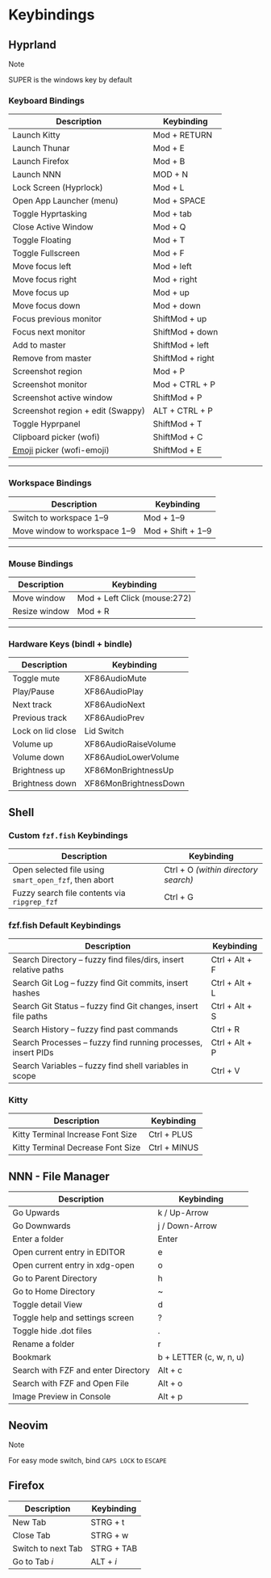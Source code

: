 # Keybindings

## Hyprland

> [!NOTE]
> SUPER is the windows key by default

### **Keyboard Bindings**

| Description                       | Keybinding       |
| --------------------------------- | ---------------- |
| Launch Kitty                      | Mod + RETURN     |
| Launch Thunar                     | Mod + E          |
| Launch Firefox                    | Mod + B          |
| Launch NNN                        | MOD + N          |
| Lock Screen (Hyprlock)            | Mod + L          |
| Open App Launcher (menu)          | Mod + SPACE      |
| Toggle Hyprtasking                | Mod + tab        |
| Close Active Window               | Mod + Q          |
| Toggle Floating                   | Mod + T          |
| Toggle Fullscreen                 | Mod + F          |
| Move focus left                   | Mod + left       |
| Move focus right                  | Mod + right      |
| Move focus up                     | Mod + up         |
| Move focus down                   | Mod + down       |
| Focus previous monitor            | ShiftMod + up    |
| Focus next monitor                | ShiftMod + down  |
| Add to master                     | ShiftMod + left  |
| Remove from master                | ShiftMod + right |
| Screenshot region                 | Mod + P          |
| Screenshot monitor                | Mod + CTRL + P   |
| Screenshot active window          | ShiftMod + P     |
| Screenshot region + edit (Swappy) | ALT + CTRL + P   |
| Toggle Hyprpanel                  | ShiftMod + T     |
| Clipboard picker (wofi)           | ShiftMod + C     |
| [Emoji](2025-07-05_emoji.md) picker (wofi-emoji)         | ShiftMod + E     |

---

### **Workspace Bindings**

| Description                  | Keybinding        |
| ---------------------------- | ----------------- |
| Switch to workspace 1–9      | Mod + 1–9         |
| Move window to workspace 1–9 | Mod + Shift + 1–9 |

---

### **Mouse Bindings**

| Description   | Keybinding                   |
| ------------- | ---------------------------- |
| Move window   | Mod + Left Click (mouse:272) |
| Resize window | Mod + R                      |

---

### **Hardware Keys (bindl + bindle)**

| Description       | Keybinding            |
| ----------------- | --------------------- |
| Toggle mute       | XF86AudioMute         |
| Play/Pause        | XF86AudioPlay         |
| Next track        | XF86AudioNext         |
| Previous track    | XF86AudioPrev         |
| Lock on lid close | Lid Switch            |
| Volume up         | XF86AudioRaiseVolume  |
| Volume down       | XF86AudioLowerVolume  |
| Brightness up     | XF86MonBrightnessUp   |
| Brightness down   | XF86MonBrightnessDown |

## Shell

### **Custom `fzf.fish` Keybindings**

| Description                                           | Keybinding                           |
| ----------------------------------------------------- | ------------------------------------ |
| Open selected file using `smart_open_fzf`, then abort | Ctrl + O _(within directory search)_ |
| Fuzzy search file contents via `ripgrep_fzf`          | Ctrl + G                             |

### **fzf.fish Default Keybindings**

| Description                                                     | Keybinding     |
| --------------------------------------------------------------- | -------------- |
| Search Directory – fuzzy find files/dirs, insert relative paths | Ctrl + Alt + F |
| Search Git Log – fuzzy find Git commits, insert hashes          | Ctrl + Alt + L |
| Search Git Status – fuzzy find Git changes, insert file paths   | Ctrl + Alt + S |
| Search History – fuzzy find past commands                       | Ctrl + R       |
| Search Processes – fuzzy find running processes, insert PIDs    | Ctrl + Alt + P |
| Search Variables – fuzzy find shell variables in scope          | Ctrl + V       |

### Kitty

| Description                       | Keybinding   |
| --------------------------------- | ------------ |
| Kitty Terminal Increase Font Size | Ctrl + PLUS  |
| Kitty Terminal Decrease Font Size | Ctrl + MINUS |


## NNN - File Manager

| Description                           | Keybinding            |
| ------------------------------------- | --------------------- |
| Go Upwards                            | k / Up-Arrow          |
| Go Downwards                          | j / Down-Arrow        |
| Enter a folder                        | Enter                 |
| Open current entry in EDITOR          | e                     |
| Open current entry in xdg-open        | o                     |
| Go to Parent Directory                | h                     |
| Go to Home Directory                  | ~                     |
| Toggle detail View                    | d                     |
| Toggle help and settings screen       | ?                     |
| Toggle hide .dot files                | .                     |
| Rename a folder                       | r                     |
| Bookmark                              | b + LETTER (c, w, n, u)|
| Search with FZF and enter Directory   | Alt + c               |
| Search with FZF and Open File         | Alt + o               |
| Image Preview in Console              | Alt + p               |



## Neovim

> [!NOTE]
> For easy mode switch, bind `CAPS LOCK` to `ESCAPE`


## Firefox

| Description        | Keybinding |
| ------------------ | ---------- |
| New Tab            | STRG + t   |
| Close Tab          | STRG + w   |
| Switch to next Tab | STRG + TAB |
| Go to Tab *i*      | ALT + *i*  |
